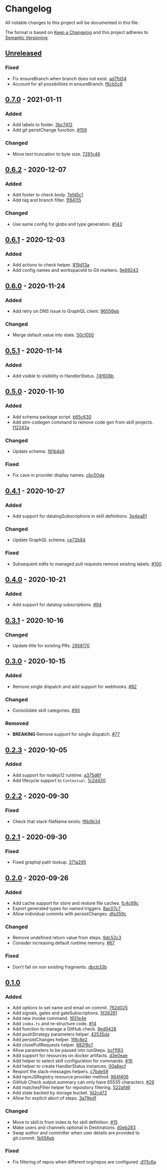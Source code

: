 # Changelog

All notable changes to this project will be documented in this file.

The format is based on [Keep a Changelog](http://keepachangelog.com/)
and this project adheres to [Semantic Versioning](http://semver.org/).

## [Unreleased](https://github.com/atomist/skill/compare/0.7.0...HEAD)

### Fixed

-   Fix ensureBranch when branch does not exist. [ad7fd34](https://github.com/atomist-skills/skill/commit/ad7fd34dfc73ac57fc609e91911823f02116b929)
-   Account for all possibilities in ensureBranch. [f6cb5c8](https://github.com/atomist-skills/skill/commit/f6cb5c83e66657a003bf827c6723317819269302)

## [0.7.0](https://github.com/atomist/skill/compare/0.6.2...0.7.0) - 2021-01-11

### Added

-   Add labels to footer. [3bc7412](https://github.com/atomist-skills/skill/commit/3bc7412474e6d867b38a2a66c8704d8fcde830c9)
-   Add git peristChange function. [#159](https://github.com/atomist-skills/skill/issues/159)

### Changed

-   Move text truncation to byte size. [7291c46](https://github.com/atomist-skills/skill/commit/7291c460aa12d24158b5a27a250f51bfedf978eb)

## [0.6.2](https://github.com/atomist/skill/compare/0.6.1...0.6.2) - 2020-12-07

### Added

-   Add footer to check body. [7efd5c1](https://github.com/atomist-skills/skill/commit/7efd5c1901ea2152e6266c30732bb4ef3efffa1f)
-   Add tag and branch filter. [1f84115](https://github.com/atomist-skills/skill/commit/1f84115c83932d6d6fe31739bf2634d7a2e8424d)

### Changed

-   Use same config for globs and type generation. [#143](https://github.com/atomist-skills/skill/issues/143)

## [0.6.1](https://github.com/atomist/skill/compare/0.6.0...0.6.1) - 2020-12-03

### Added

-   Add actions to check helper. [819d13a](https://github.com/atomist-skills/skill/commit/819d13a045a27db76654c7584b7454902af0999d)
-   Add config names and workspaceId to Git markers. [9e89243](https://github.com/atomist-skills/skill/commit/9e89243faa90a568472ac1118646fca8cd618b67)

## [0.6.0](https://github.com/atomist/skill/compare/0.5.1...0.6.0) - 2020-11-24

### Added

-   Add retry on DNS issue to GraphQL client. [96556eb](https://github.com/atomist-skills/skill/commit/96556eb0bc168344aee93951730ea1f660615e81)

### Changed

-   Merge default value into state. [50c1050](https://github.com/atomist-skills/skill/commit/50c1050709bec79b61a2f3aad312aef886530942)

## [0.5.1](https://github.com/atomist/skill/compare/0.5.0...0.5.1) - 2020-11-14

### Added

-   Add visible to visibility in HandlerStatus. [74f608b](https://github.com/atomist-skills/skill/commit/74f608b9a8c2b478b9ec8ddc5873723f314e9313)

## [0.5.0](https://github.com/atomist/skill/compare/0.4.1...0.5.0) - 2020-11-10

### Added

-   Add schema package script. [b65c630](https://github.com/atomist-skills/skill/commit/b65c630f9f3315f6d2c406f19e4faca39e38ea30)
-   Add atm-codegen command to remove code gen from skill projects. [f12243a](https://github.com/atomist-skills/skill/commit/f12243a4ba76ff1a817dd7006157ca4850c0ae81)

### Changed

-   Update schema. [161b4a9](https://github.com/atomist-skills/skill/commit/161b4a91880c556743ed760a34c871bee9bb7b1f)

### Fixed

-   Fix case in provider display names. [cbc50da](https://github.com/atomist-skills/skill/commit/cbc50da4818c9aeb5b5e0b90a8704a52545c6052)

## [0.4.1](https://github.com/atomist/skill/compare/0.4.0...0.4.1) - 2020-10-27

### Added

-   Add support for datalogSubscriptions in skill definitions. [3e4ea81](https://github.com/atomist-skills/skill/commit/3e4ea8187cfbe589ff29e15a8d1b195762250f35)

### Changed

-   Update GraphQL schema. [ce72b84](https://github.com/atomist-skills/skill/commit/ce72b8412b3a07edb7b7c540073f091eab95dbfd)

### Fixed

-   Subsequent edits to managed pull requests remove existing labels. [#100](https://github.com/atomist-skills/skill/issues/100)

## [0.4.0](https://github.com/atomist/skill/compare/0.3.1...0.4.0) - 2020-10-21

### Added

-   Add support for datalog subscriptions. [#94](https://github.com/atomist-skills/skill/issues/94)

## [0.3.1](https://github.com/atomist/skill/compare/0.3.0...0.3.1) - 2020-10-16

### Changed

-   Update title for existing PRs. [2958170](https://github.com/atomist-skills/skill/commit/29581709cf01a5e5e7dfa62dbc43224aae857a99)

## [0.3.0](https://github.com/atomist/skill/compare/0.2.3...0.3.0) - 2020-10-15

### Added

-   Remove single dispatch and add support for webhooks. [#82](https://github.com/atomist-skills/skill/issues/82)

### Changed

-   Consolidate skill categories. [#90](https://github.com/atomist-skills/skill/issues/90)

### Removed

-   **BREAKING** Remove support for single dispatch. [#77](https://github.com/atomist-skills/skill/issues/77)

## [0.2.3](https://github.com/atomist/skill/compare/0.2.2...0.2.3) - 2020-10-05

### Added

-   Add support for nodejs12 runtime. [a375d6f](https://github.com/atomist-skills/skill/commit/a375d6fc0b5f67b4f96f3a25a993fa40f8cd1edd)
-   Add lifecycle support to `Contextual`. [1c2d430](https://github.com/atomist-skills/skill/commit/1c2d43008ce9d877797c23bc7b6a72209b13b4f4)

## [0.2.2](https://github.com/atomist/skill/compare/0.2.1...0.2.2) - 2020-09-30

### Fixed

-   Check that stack fileName exists. [f6b9b34](https://github.com/atomist-skills/skill/commit/f6b9b34d1589eb36e14844630d4e3f918ca76660)

## [0.2.1](https://github.com/atomist/skill/compare/0.2.0...0.2.1) - 2020-09-30

### Fixed

-   Fixed graphql path lookup. [371a295](https://github.com/atomist-skills/skill/commit/371a295aa01b75320b393f54cec03c7d762d4f2b)

## [0.2.0](https://github.com/atomist/skill/compare/0.1.0...0.2.0) - 2020-09-26

### Added

-   Add cache support for store and restore file caches. [fc4c69c](https://github.com/atomist-skills/skill/commit/fc4c69c321fdfc4d54e5fa993636710edebf3ecd)
-   Export generated types for named triggers. [8ac07c7](https://github.com/atomist-skills/skill/commit/8ac07c77dbb4355bdde8114100c693ecff2156d2)
-   Allow individual commits with persistChanges. [dfa359c](https://github.com/atomist-skills/skill/commit/dfa359c5d848d291babf05a8408f3c15305bcd63)

### Changed

-   Remove undefined return value from steps. [9dc52c3](https://github.com/atomist-skills/skill/commit/9dc52c3b827d692672dfa04d4367d4776d431d01)
-   Consider increasing default runtime memory. [#67](https://github.com/atomist-skills/skill/issues/67)

### Fixed

-   Don't fail on non existing fragments. [dbcb33b](https://github.com/atomist-skills/skill/commit/dbcb33bf2d2cdfc3fb024b51184f881cfe1d3e10)

## [0.1.0](https://github.com/atomist/skill/tree/0.1.0)

### Added

-   Add options to set name and email on commit. [762d025](https://github.com/atomist/skill/commit/762d025ff6f301a0aea9e57377b1779efa018396)
-   Add signals, gates and gateSubscriptions. [5f26261](https://github.com/atomist/skill/commit/5f26261e889c905fce64c1e897dd2905b99663ac)
-   Add new invoke command. [1651e4e](https://github.com/atomist/skill/commit/1651e4e5c42dc784b077ce82d0b3fb3a43131a5a)
-   Add `index.ts` and re-structure code. [#14](https://github.com/atomist/skill/pull/14)
-   Add function to manage a GitHub check. [9ed9428](https://github.com/atomist/skill/commit/9ed942833d33c3c55ac276af4a727583fa40a5fc)
-   Add pushStrategy parameters helper. [42535da](https://github.com/atomist/skill/commit/42535da53a04b4260be82b67dea3605ced10c37d)
-   Add persistChanges helper. [1f8c8e2](https://github.com/atomist/skill/commit/1f8c8e219cd49b03be349ec8a77a8b190e9c199c)
-   Add closePullRequests helper. [882f8c1](https://github.com/atomist/skill/commit/882f8c173ffd73afaec13ad3846e7fa62c37d771)
-   Allow parameters to be passed into runSteps. [bcf1f83](https://github.com/atomist/skill/commit/bcf1f83e21bb7bd97880139af506f57222ca2404)
-   Add support for resources on docker artifacts. [d3e0eae](https://github.com/atomist/skill/commit/d3e0eae0426d7784d6b10a4f05767b8f04d6bcd2)
-   Add helper to select skill configuration for commands. [#16](https://github.com/atomist/skill/issues/16)
-   Add helper to create HandlerStatus instances. [00a6ecf](https://github.com/atomist-skills/skill/commit/00a6ecff4b07510d9452b6263898e3224c00e45b)
-   Rexport the slack-messages helpers. [c7bde59](https://github.com/atomist-skills/skill/commit/c7bde5975957b4f4d0a1e5413a98b8227a7d2983)
-   Add npmJSRegistry resource provider method. [984f406](https://github.com/atomist-skills/skill/commit/984f406b589876f3997be22b9d4b432d50ed9137)
-   GitHub Check output.summary can only have 65535 characters. [#29](https://github.com/atomist-skills/skill/issues/29)
-   Add matchesFilter helper for repository filtering. [522afd6](https://github.com/atomist-skills/skill/commit/522afd6442ea7d5c6210505d9ad18fed28beed3d)
-   Add state backed by storage bucket. [1d2cd72](https://github.com/atomist-skills/skill/commit/1d2cd724480409de71ee85e2024b540d4fc4c443)
-   Allow for explicit abort of steps. [3a79edf](https://github.com/atomist-skills/skill/commit/3a79edfba893a804a8d57267c1b9d5dfb931bf1c)

### Changed

-   Move to skill.ts from index.ts for skill definition. [#15](https://github.com/atomist/skill/issues/15)
-   Make users and channels optional in Destinations. [d0eb283](https://github.com/atomist/skill/commit/d0eb283b368c371f5dcc8198333dd377ccad8537)
-   Swap author and committer when user details are provided to git.commit. [1b556eb](https://github.com/atomist-skills/skill/commit/1b556eb3c1d673210c4e7e3aa2cfa7c45009e3da)

### Fixed

-   Fix filtering of repos when different org/repos are configured. [d111c6a](https://github.com/atomist-skills/skill/commit/d111c6a4fb9147a3b648e87af3ae1d27f0340b6f)
